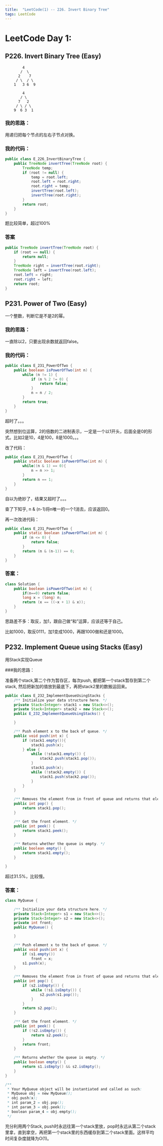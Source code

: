 ```yaml
---
title:  "LeetCode(1) -- 226. Invert Binary Tree"
tags: LeetCode
---
```


# LeetCode Day 1:

## P226. Invert Binary Tree (Easy)

```
        4
       /  \
      2    7
     / \  / \
    1   3 6  9

        4
       / \
      7   2
     / \ / \
    9  6 3  1
```

### 我的思路：

用递归把每个节点的左右子节点对换。

### 我的代码：

```java
public class E_226_InvertBinaryTree {
    public TreeNode invertTree(TreeNode root) {
        TreeNode temp;
        if (root != null) {
            temp = root.left;
            root.left = root.right;
            root.right = temp;
            invertTree(root.left);
            invertTree(root.right);
        }
        return root;
    }
}
```

题比较简单，超过100%

### 答案

```java
public TreeNode invertTree(TreeNode root) {
    if (root == null) {
        return null;
    }
    TreeNode right = invertTree(root.right);
    TreeNode left = invertTree(root.left);
    root.left = right;
    root.right = left;
    return root;
}
```

## P231. Power of Two (Easy)

一个整数，判断它是不是2的幂。

### 我的思路：

一直除以2，只要出现余数就返回false。

### 我的代码：

```java
public class E_231_PowerOfTwo {
    public boolean isPowerOfTwo(int n) {
        while (n != 1) {
            if (n % 2 != 0) {
                return false;
            }
            n = n / 2;
        }
        return true;
    }
}
```

超时了。。。

突然想到位运算，2的倍数的二进制表示，一定是一个以1开头，后面全是0的形式。比如2是10，4是100，8是1000。。。

改了代码：

```java
public class E_231_PowerOfTwo {
    public static boolean isPowerOfTwo(int n) {
        while((n & 1) == 0){
            n = n >> 1;
        }
        return n == 1;
    }
}
```

自以为绝妙了，结果又超时了。。。

查了下知乎, n & (n-1)将n唯一的一个1消去，应该返回0。

再一次改进代码：

```java
public class E_231_PowerOfTwo {
    public static boolean isPowerOfTwo(int n) {
        if (n <= 0) {
            return false;
        }
        return (n & (n-1)) == 0;
    }
}
```

### 答案：

```java
class Solution {
    public boolean isPowerOfTwo(int n) {
        if(n==0) return false;
        long x = (long) n;
        return (x == ((~x + 1) & x));
    }
}
```

思路差不多：取反，加1，跟自己做“和”运算，应该还等于自己。

比如1000，取反0111，加1变成1000，再跟1000做和还是1000。

## P232. Implement Queue using Stacks (Easy)

用Stack实现Queue

###我的思路：

准备两个stack,第二个作为暂存区，每次push, 都把第一个stack暂存到第二个stack, 然后把新加的值放到最底下，再把stack2里的数搬运回来。

```java
public class E_232_ImplementQueueUsingStacks {
    /** Initialize your data structure here. */
    private Stack<Integer> stack1 = new Stack<>();
    private Stack<Integer> stack2 = new Stack<>();
    public E_232_ImplementQueueUsingStacks() {

    }

    /** Push element x to the back of queue. */
    public void push(int x) {
        if (stack1.empty()){
            stack1.push(x);
        } else {
            while (!stack1.empty()) {
                stack2.push(stack1.pop());
            }
            stack1.push(x);
            while (!stack2.empty()) {
                stack1.push(stack2.pop());
            }
        }
    }

    /** Removes the element from in front of queue and returns that element. */
    public int pop() {
        return stack1.pop();
    }

    /** Get the front element. */
    public int peek() {
        return stack1.peek();
    }

    /** Returns whether the queue is empty. */
    public boolean empty() {
        return stack1.empty();
    }

}
```

超过31.5%，比较慢。

### 答案：

```java
class MyQueue {

    /** Initialize your data structure here. */
    private Stack<Integer> s1 = new Stack<>();
    private Stack<Integer> s2 = new Stack<>();
    private int front;
    public MyQueue() {

    }

    /** Push element x to the back of queue. */
    public void push(int x) {
        if (s1.empty())
            front = x;
        s1.push(x);
    }

    /** Removes the element from in front of queue and returns that element. */
    public int pop() {
        if (s2.isEmpty()) {
            while (!s1.isEmpty()) {
                s2.push(s1.pop());
            }
        }
        return s2.pop();
    }

    /** Get the front element. */
    public int peek() {
        if (!s2.isEmpty()) {
            return s2.peek();
        }
        return front;
    }

    /** Returns whether the queue is empty. */
    public boolean empty() {
        return s1.isEmpty() && s2.isEmpty();
    }
}

/**
 * Your MyQueue object will be instantiated and called as such:
 * MyQueue obj = new MyQueue();
 * obj.push(x);
 * int param_2 = obj.pop();
 * int param_3 = obj.peek();
 * boolean param_4 = obj.empty();
 */
```

充分利用两个Stack, push时永远往第一个stack里放，pop时永远从第二个stack里拿，直到拿空，再把第一个stack里的东西缓存到第二个stack里面。这样平均时间复杂度就降为O(1)。




